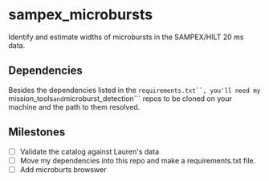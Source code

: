 # sampex_microbursts
Identify and estimate widths of microbursts in the SAMPEX/HILT 20 ms data.

## Dependencies
Besides the dependencies listed in the ```requirements.txt``, you'll need my ```mission_tools``` and ```microburst_detection``` repos to be cloned on your machine and the path to them resolved.

## Milestones
- [ ] Validate the catalog against Lauren's data
- [ ] Move my dependencies into this repo and make a requirements.txt file.
- [ ] Add microburts browswer
